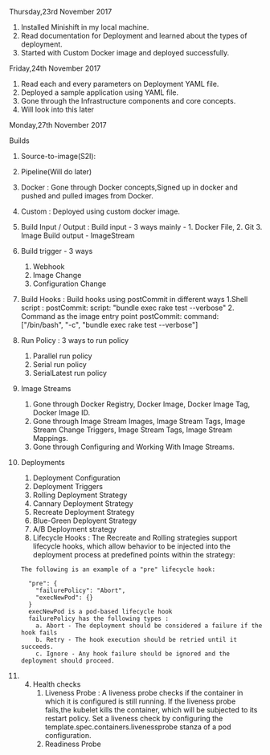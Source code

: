Thursday,23rd November 2017

1. Installed Minishift in my local machine.
2. Read documentation for Deployment and learned about the types of deployment.
3. Started with Custom Docker image and deployed successfully.


Friday,24th November 2017

1. Read each and every parameters on Deployment YAML file.
2. Deployed a sample application using YAML file.
3. Gone through the Infrastructure components and core concepts.
4. Will look into this later

Monday,27th November 2017

Builds
  1. Source-to-image(S2I): 
  2. Pipeline(Will do later)
  3. Docker : Gone through Docker concepts,Signed up in docker and pushed and pulled images from Docker.
  4. Custom : Deployed using custom docker image.
  5. Build Input / Output :
      Build input - 3 ways mainly - 1. Docker File, 2. Git 3. Image
      Build output - ImageStream
  6. Build trigger - 3 ways
      1. Webhook
      2. Image Change
      3. Configuration Change
  7. Build Hooks : Build hooks using postCommit in different ways
      1.Shell script :
        postCommit:
            script: "bundle exec rake test --verbose"
      2. Command as the image entry point
        postCommit:
           command: ["/bin/bash", "-c", "bundle exec rake test --verbose"]
           
   8. Run Policy : 3 ways to run policy
      1. Parallel run policy
      2. Serial run policy
      3. SerialLatest run policy
      
   9. Image Streams 
    
       1. Gone through Docker Registry, Docker Image, Docker Image Tag, Docker Image ID.
       2. Gone through Image Stream Images, Image Stream Tags, Image Stream Change Triggers, Image Stream Tags, Image Stream             Mappings.
       3. Gone through Configuring and Working With Image Streams.
       
  10. Deployments
  
        1. Deployment Configuration
        2. Deployment Triggers
        3. Rolling Deployment Strategy
        4. Cannary Deployment Strategy
        5. Recreate Deployment Strategy
        6. Blue-Green Deployent Strategy
        7. A/B Deployment strategy
        8. Lifecycle Hooks :
            The Recreate and Rolling strategies support lifecycle hooks, which allow behavior to be injected into the                     deployment process at predefined points within the strategy:

          The following is an example of a "pre" lifecycle hook:

            "pre": {
              "failurePolicy": "Abort",
              "execNewPod": {} 
            }
            execNewPod is a pod-based lifecycle hook
            failurePolicy has the following types :
              a. Abort - The deployment should be considered a failure if the hook fails
              b. Retry - The hook execution should be retried until it succeeds.
              c. Ignore - Any hook failure should be ignored and the deployment should proceed.
              
  11. 4. Health checks
           1. Liveness Probe : A liveness probe checks if the container in which it is configured is still running. If the                                    liveness probe fails,the kubelet kills the container, which will be subjected to its restart                                  policy. Set a liveness check by configuring the template.spec.containers.livenessprobe stanza                                  of a pod configuration.
           2. Readiness Probe
  
  
  
  
  
  
  
  
  
